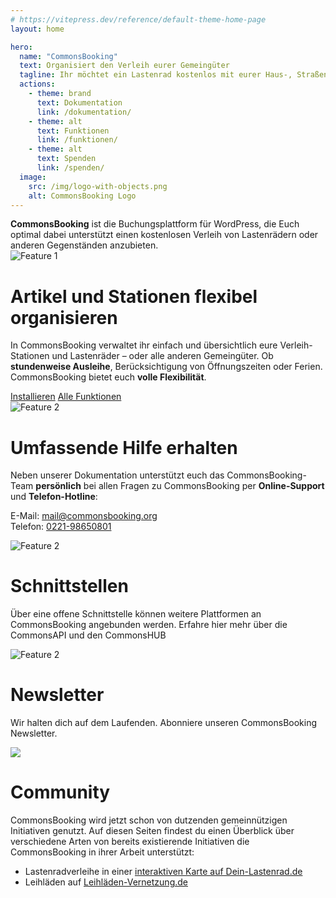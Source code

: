 ```yaml
---
# https://vitepress.dev/reference/default-theme-home-page
layout: home

hero:
  name: "CommonsBooking"
  text: Organisiert den Verleih eurer Gemeingüter
  tagline: Ihr möchtet ein Lastenrad kostenlos mit eurer Haus-, Straßen oder Stadt-Gemeinschaft teilen? Ihr wollt Gegenstände wie Werkzeuge oder Biertische gemeinsam nutzen?
  actions:
    - theme: brand
      text: Dokumentation
      link: /dokumentation/
    - theme: alt
      text: Funktionen
      link: /funktionen/
    - theme: alt
      text: Spenden
      link: /spenden/
  image:
    src: /img/logo-with-objects.png
    alt: CommonsBooking Logo
---
```


<script setup>
import Newsletter from '.vitepress/components/Newsletter.vue'
</script>

<div class="cb-infobox">
<strong>CommonsBooking</strong> ist die Buchungsplattform für WordPress, die Euch optimal dabei unterstützt einen kostenlosen Verleih von Lastenrädern oder anderen Gegenständen anzubieten.
</div>

<div class="feature-section">

  <div class="feature-row">
    <img src="/img/icon-buchung.png" alt="Feature 1" class="feature-image" style="max-width: 150px" />
    <div class="feature-text">
      <h1>Artikel und Stationen flexibel organisieren</h1>
        <p>
            In CommonsBooking verwaltet ihr einfach und übersichtlich eure Verleih-Stationen und Lastenräder – oder alle
            anderen Gemeingüter. Ob <strong>stundenweise Ausleihe</strong>, Berücksichtigung von Öffnungszeiten oder Ferien.
            CommonsBooking bietet euch <strong>volle Flexibilität</strong>.
        </p>
        <div>
            <a class="cbdoc-button cb-brand" href="/dokumentation/installation/installieren">Installieren</a>
            <a class="cbdoc-button cb-alt" href="/funktionen">Alle Funktionen</a>
        </div>
    </div>
  </div>

  <div class="feature-row reverse">
    <img src="/img/icon-help-alt.png" alt="Feature 2" class="feature-image" style="max-width: 150px" />
    <div class="feature-text">
      <h1>Umfassende Hilfe erhalten</h1>
      <p>Neben unserer Dokumentation unterstützt euch das CommonsBooking-Team <b>persönlich</b> bei allen Fragen zu CommonsBooking per <b>Online-Support</b> und <b>Telefon-Hotline</b>: </p>
      <p> E-Mail: <a href="mailto:mail@commonsbooking.org">mail@commonsbooking.org</a><br> Telefon: <a href= "tel:022198650801">0221-98650801</a></p>
    </div>
  </div>


  <div class="feature-row">
    <img src="/img/icon-api-1.png" alt="Feature 2" class="feature-image" style="max-width: 150px" />
    <div class="feature-text">
      <h1>Schnittstellen</h1>
      <p>Über eine offene Schnittstelle können weitere Plattformen an CommonsBooking angebunden werden. Erfahre hier mehr über die CommonsAPI und den CommonsHUB</p>
    </div>
  </div>



<div class="feature-row reverse">
    <img src="/img/icon-newsletter.png" alt="Feature 2" class="feature-image" style="max-width: 150px" />
    <div class="feature-text">
        <h1>Newsletter</h1>
        <p>Wir halten dich auf dem Laufenden. Abonniere unseren CommonsBooking Newsletter.</p>
        <Newsletter />
    </div>
</div>

<div class="feature-row">
    <img src="/img/icon-support-chat.png" class="feature-image" style="max-width: 150px" />
    <div class="feature-text">
        <h1>Community</h1>
        <p>CommonsBooking wird jetzt schon von dutzenden gemeinnützigen Initiativen genutzt. Auf diesen Seiten findest du einen Überblick über verschiedene Arten von bereits existierende Initiativen die CommonsBooking in ihrer Arbeit unterstützt:</p>
        <ul>
            <li>Lastenradverleihe in einer <a href="http://dein-lastenrad.de/wiki/Bestehende_Initiativen_freier_Lastenr%C3%A4der" target="_blank">interaktiven Karte auf Dein-Lastenrad.de</a></li>
            <li>Leihläden auf <a href="https://leihladen-vernetzung.de/liste/" target="_blank">Leihläden-Vernetzung.de</a></li>
        </ul>
    </div>
</div>

</div>
